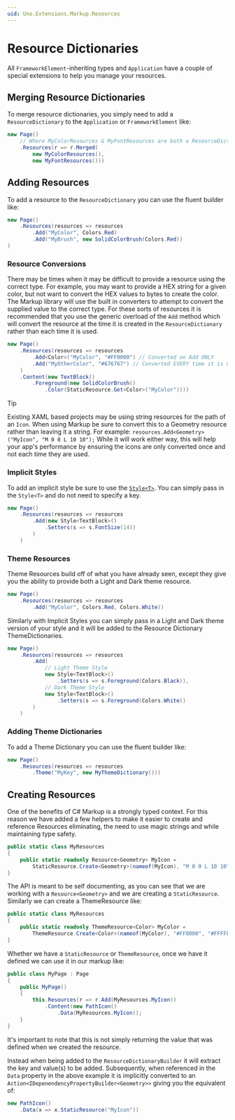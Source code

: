 ```yaml
---
uid: Uno.Extensions.Markup.Resources
---
```

# Resource Dictionaries

All `FrameworkElement`-inheriting types and `Application` have a couple of special extensions to help you manage your resources.

## Merging Resource Dictionaries

To merge resource dictionaries, you simply need to add a `ResourceDictionary` to the `Application` or `FrameworkElement` like:

```cs
new Page()
    // Where MyColorResources & MyFontResources are both a ResourceDictionary
    .Resources(r => r.Merged(
        new MyColorResources(),
        new MyFontResources()))
```

## Adding Resources

To add a resource to the `ResourceDictionary` you can use the fluent builder like:

```cs
new Page()
    .Resources(resources => resources
        .Add("MyColor", Colors.Red)
        .Add("MyBrush", new SolidColorBrush(Colors.Red))
)
```

### Resource Conversions

There may be times when it may be difficult to provide a resource using the correct type. For example, you may want to provide a HEX string for a given color, but not want to convert the HEX values to bytes to create the color. The Markup library will use the built in converters to attempt to convert the supplied value to the correct type. For these sorts of resources it is recommended that you use the generic overload of the `Add` method which will convert the resource at the time it is created in the `ResourceDictionary` rather than each time it is used.

```cs
new Page()
    .Resources(resources => resources
        .Add<Color>("MyColor", "#FF0000") // Converted on Add ONLY
        .Add("MyOtherColor", "#676767") // Converted EVERY time it is used
    )
    .Content(new TextBlock()
        .Foreground(new SolidColorBrush()
            .Color(StaticResource.Get<Color>("MyColor"))))
```

> [!TIP]
> Existing XAML based projects may be using string resources for the path of an `Icon`. When using Markup be sure to convert this to a Geometry resource rather than leaving it a string. For example: `resources.Add<Geometry>("MyIcon", "M 0 0 L 10 10");`
> While it will work either way, this will help your app's performance by ensuring the icons are only converted once and not each time they are used.

### Implicit Styles

To add an implicit style be sure to use the [`Style<T>`](xref:Overview.Markup.Styles). You can simply pass in the `Style<T>` and do not need to specify a key.

```cs
new Page()
    .Resources(resources => resources
        .Add(new Style<TextBlock>()
            .Setters(s => s.FontSize(14))
        )
    )
```

### Theme Resources

Theme Resources build off of what you have already seen, except they give you the ability to provide both a Light and Dark theme resource.

```cs
new Page()
    .Resources(resources => resources
        .Add("MyColor", Colors.Red, Colors.White))
```

Similarly with Implicit Styles you can simply pass in a Light and Dark theme version of your style and it will be added to the Resource Dictionary ThemeDictionaries.

```cs
new Page()
    .Resources(resources => resources
        .Add(
            // Light Theme Style
            new Style<TextBlock>()
                .Setters(s => s.Foreground(Colors.Black)),
            // Dark Theme Style
            new Style<TextBlock>()
                .Setters(s => s.Foreground(Colors.White))
        )
    )
```

### Adding Theme Dictionaries

To add a Theme Dictionary you can use the fluent builder like:

```cs
new Page()
    .Resources(resources => resources
        .Theme("MyKey", new MyThemeDictionary()))
```

## Creating Resources

One of the benefits of C# Markup is a strongly typed context. For this reason we have added a few helpers to make it easier to create and reference Resources eliminating, the need to use magic strings and while maintaining type safety.

```cs
public static class MyResources
{
    public static readonly Resource<Geometry> MyIcon =
        StaticResource.Create<Geometry>(nameof(MyIcon), "M 0 0 L 10 10");
}
```

The API is meant to be self documenting, as you can see that we are working with a `Resource<Geometry>` and we are creating a `StaticResource`. Similarly we can create a ThemeResource like:

```cs
public static class MyResources
{
    public static readonly ThemeResource<Color> MyColor =
        ThemeResource.Create<Color>(nameof(MyColor), "#FF0000", "#FFFFFF");
}
```

Whether we have a `StaticResource` or `ThemeResource`, once we have it defined we can use it in our markup like:

```cs
public class MyPage : Page
{
    public MyPage()
    {
        this.Resources(r => r.Add(MyResources.MyIcon))
            .Content(new PathIcon()
                .Data(MyResources.MyIcon));
    }
}
```

It's important to note that this is not simply returning the value that was defined when we created the resource.

Instead when being added to the `ResourceDictionaryBuilder` it will extract the key and value(s) to be added. Subsequently, when referenced in the `Data` property in the above example it is implicitly converted to an `Action<IDepenendencyPropertyBuilder<Geometry>>` giving you the equivalent of:

```cs
new PathIcon()
    .Data(x => x.StaticResource("MyIcon"))
```

